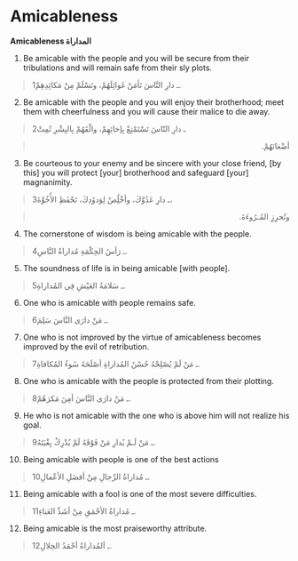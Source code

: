 Amicableness
============

**Amicableness المداراة**

1. Be amicable with the people and you will be secure from their
tribulations and will remain safe from their sly plots.

> 1ـ دارِ النَّاسَ تَأمَنْ غَوائِلَهُمْ، وتَسْلَمْ مِنْ مَكائِدِهِمْ.

2. Be amicable with the people and you will enjoy their brotherhood;
meet them with cheerfulness and you will cause their malice to die away.

> 2ـ دارِ النّاسَ تَسْتَمْتِعْ بِإخائِهِمْ، والْقَهُمْ بِالبِشْرِ تُمِتْ
<blockquote dir="rtl">
  <p>
أضْغانَهُمْ.
  </p>
</blockquote>

3. Be courteous to your enemy and be sincere with your close friend, [by
this] you will protect [your] brotherhood and safeguard [your]
magnanimity.

> 3ـ دارِ عَدُوَّكَ، وأخْلُِصْ لِوَدوُدِكَ، تَحْفَظِ الأُخُوَّةَ،
<blockquote dir="rtl">
  <p>
وتُحرِزِ المُـرُوءَةَ.
  </p>
</blockquote>

4. The cornerstone of wisdom is being amicable with the people.

> 4ـ رَأسُ الحِكْمَةِ مُداراةُ النَّاسِ.

5. The soundness of life is in being amicable [with people].

> 5ـ سَلامَةُ العَيْشِ فِي المُداراةِ.

6. One who is amicable with people remains safe.

> 6ـ مَنْ دارَى النَّاسَ سَلِمَ.

7. One who is not improved by the virtue of amicableness becomes
improved by the evil of retribution.

> 7ـ مَنْ لَمْ يُصْلِحْهُ حُسْنُ المُداراةِ أصْلَحَهُ سُوءُ المُكافاةِ.

8. One who is amicable with the people is protected from their plotting.

> 8ـ مَنْ دارَى النَّاسَ أمِنَ مَكرَهُمْ.

9. He who is not amicable with the one who is above him will not realize
his goal.

> 9ـ مَنْ لَـمْ يُدارِ مَنْ فَوْقَهُ لَمْ يُدْرِكْ بِغْيَتَهُ.

10. Being amicable with people is one of the best actions

> 10ـ مُداراةُ الرِّجالِ مِنْ أفضَلِ الأعْمالِ.

11. Being amicable with a fool is one of the most severe difficulties.

> 11ـ مُداراةُ الأحْمَقِ مِنْ أشَدِّ العَناءِ.

12. Being amicable is the most praiseworthy attribute.

> 12ـ اَلمُداراةُ أحْمَدُ الخِلالِ.


